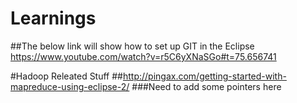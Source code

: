 # Learnings
##The below link will show how to set up GIT in the Eclipse
https://www.youtube.com/watch?v=r5C6yXNaSGo#t=75.656741


#Hadoop Releated Stuff
##http://pingax.com/getting-started-with-mapreduce-using-eclipse-2/
###Need to add some pointers here
